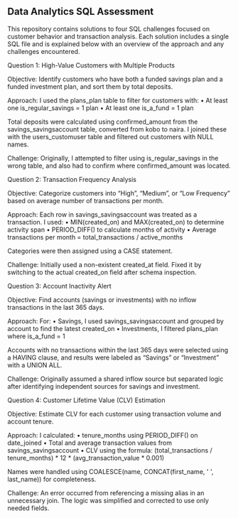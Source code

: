 ## Data Analytics SQL Assessment

This repository contains solutions to four SQL challenges focused on customer behavior and transaction analysis. Each solution includes a single SQL file and is explained below with an overview of the approach and any challenges encountered.


Question 1: High-Value Customers with Multiple Products

Objective:
Identify customers who have both a funded savings plan and a funded investment plan, and sort them by total deposits.

Approach:
I used the plans_plan table to filter for customers with:
 • At least one is_regular_savings = 1 plan
 • At least one is_a_fund = 1 plan

Total deposits were calculated using confirmed_amount from the savings_savingsaccount table, converted from kobo to naira. I joined these with the users_customuser table and filtered out customers with NULL names.

Challenge:
Originally, I attempted to filter using is_regular_savings in the wrong table, and also had to confirm where confirmed_amount was located.


Question 2: Transaction Frequency Analysis

Objective:
Categorize customers into “High”, “Medium”, or “Low Frequency” based on average number of transactions per month.

Approach:
Each row in savings_savingsaccount was treated as a transaction. I used:
 • MIN(created_on) and MAX(created_on) to determine activity span
 • PERIOD_DIFF() to calculate months of activity
 • Average transactions per month = total_transactions / active_months

Categories were then assigned using a CASE statement.

Challenge:
Initially used a non-existent created_at field. Fixed it by switching to the actual created_on field after schema inspection.


Question 3: Account Inactivity Alert

Objective:
Find accounts (savings or investments) with no inflow transactions in the last 365 days.

Approach:
For:
 • Savings, I used savings_savingsaccount and grouped by account to find the latest created_on
 • Investments, I filtered plans_plan where is_a_fund = 1

Accounts with no transactions within the last 365 days were selected using a HAVING clause, and results were labeled as “Savings” or “Investment” with a UNION ALL.

Challenge:
Originally assumed a shared inflow source but separated logic after identifying independent sources for savings and investment.


Question 4: Customer Lifetime Value (CLV) Estimation

Objective:
Estimate CLV for each customer using transaction volume and account tenure.

Approach:
I calculated:
 • tenure_months using PERIOD_DIFF() on date_joined
 • Total and average transaction values from savings_savingsaccount
 • CLV using the formula:
(total_transactions / tenure_months) * 12 * (avg_transaction_value * 0.001)

Names were handled using COALESCE(name, CONCAT(first_name, ' ', last_name)) for completeness.

Challenge:
An error occurred from referencing a missing alias in an unnecessary join. The logic was simplified and corrected to use only needed fields.